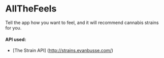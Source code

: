 # AllTheFeels 

Tell the app how you want to feel, and it will recommend cannabis strains for you.

#### API used:
- [The Strain API] (http://strains.evanbusse.com/)
